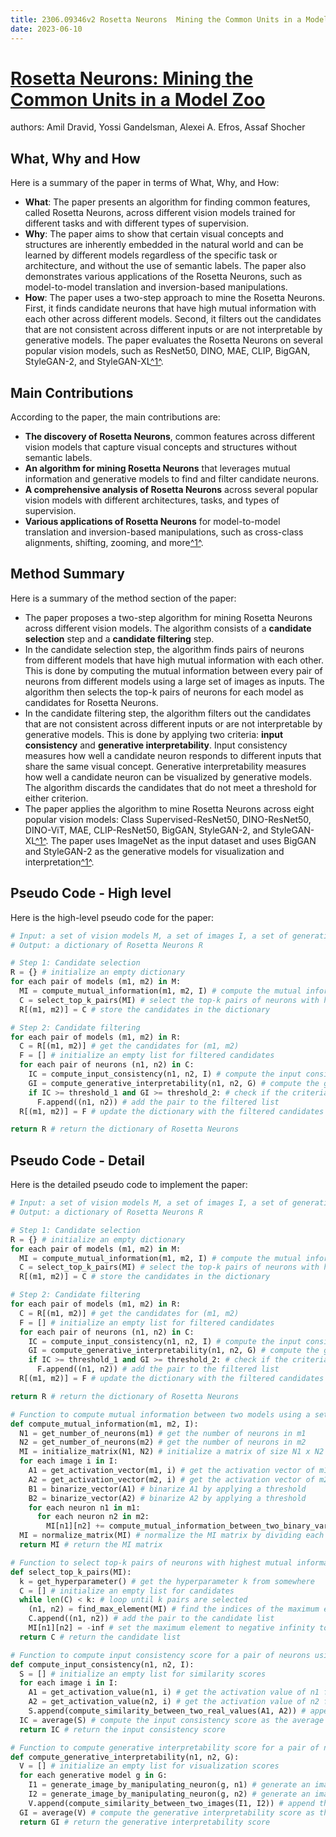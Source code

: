 ```yaml
---
title: 2306.09346v2 Rosetta Neurons  Mining the Common Units in a Model Zoo
date: 2023-06-10
---
```


# [Rosetta Neurons: Mining the Common Units in a Model Zoo](http://arxiv.org/abs/2306.09346v2)

authors: Amil Dravid, Yossi Gandelsman, Alexei A. Efros, Assaf Shocher


## What, Why and How

[1]: https://arxiv.org/abs/2306.09346v2 "Rosetta Neurons: Mining the Common Units in a Model Zoo"
[2]: https://arxiv.org/pdf/2306.09896 "Demystifying GPT Self-Repair for Code Generation - arXiv.org"
[3]: https://lib-arxiv-013.serverfarm.cornell.edu/abs/2306.09346 "[2306.09346] Rosetta Neurons: Mining the Common Units in a Model Zoo"

Here is a summary of the paper in terms of What, Why, and How:

- **What**: The paper presents an algorithm for finding common features, called Rosetta Neurons, across different vision models trained for different tasks and with different types of supervision.
- **Why**: The paper aims to show that certain visual concepts and structures are inherently embedded in the natural world and can be learned by different models regardless of the specific task or architecture, and without the use of semantic labels. The paper also demonstrates various applications of the Rosetta Neurons, such as model-to-model translation and inversion-based manipulations.
- **How**: The paper uses a two-step approach to mine the Rosetta Neurons. First, it finds candidate neurons that have high mutual information with each other across different models. Second, it filters out the candidates that are not consistent across different inputs or are not interpretable by generative models. The paper evaluates the Rosetta Neurons on several popular vision models, such as ResNet50, DINO, MAE, CLIP, BigGAN, StyleGAN-2, and StyleGAN-XL[^1^][1].


## Main Contributions

[1]: https://arxiv.org/abs/2306.09346v2 "Rosetta Neurons: Mining the Common Units in a Model Zoo"
[2]: https://arxiv.org/pdf/2306.09896 "Demystifying GPT Self-Repair for Code Generation - arXiv.org"
[3]: https://lib-arxiv-013.serverfarm.cornell.edu/abs/2306.09346 "[2306.09346] Rosetta Neurons: Mining the Common Units in a Model Zoo"

According to the paper, the main contributions are:

- **The discovery of Rosetta Neurons**, common features across different vision models that capture visual concepts and structures without semantic labels.
- **An algorithm for mining Rosetta Neurons** that leverages mutual information and generative models to find and filter candidate neurons.
- **A comprehensive analysis of Rosetta Neurons** across several popular vision models with different architectures, tasks, and types of supervision.
- **Various applications of Rosetta Neurons** for model-to-model translation and inversion-based manipulations, such as cross-class alignments, shifting, zooming, and more[^1^][1].


## Method Summary

[1]: https://arxiv.org/abs/2306.09346v2 "Rosetta Neurons: Mining the Common Units in a Model Zoo"
[2]: https://arxiv.org/pdf/2306.09896 "Demystifying GPT Self-Repair for Code Generation - arXiv.org"
[3]: https://lib-arxiv-013.serverfarm.cornell.edu/abs/2306.09346 "[2306.09346] Rosetta Neurons: Mining the Common Units in a Model Zoo"

Here is a summary of the method section of the paper:

- The paper proposes a two-step algorithm for mining Rosetta Neurons across different vision models. The algorithm consists of a **candidate selection** step and a **candidate filtering** step.
- In the candidate selection step, the algorithm finds pairs of neurons from different models that have high mutual information with each other. This is done by computing the mutual information between every pair of neurons from different models using a large set of images as inputs. The algorithm then selects the top-k pairs of neurons for each model as candidates for Rosetta Neurons.
- In the candidate filtering step, the algorithm filters out the candidates that are not consistent across different inputs or are not interpretable by generative models. This is done by applying two criteria: **input consistency** and **generative interpretability**. Input consistency measures how well a candidate neuron responds to different inputs that share the same visual concept. Generative interpretability measures how well a candidate neuron can be visualized by generative models. The algorithm discards the candidates that do not meet a threshold for either criterion.
- The paper applies the algorithm to mine Rosetta Neurons across eight popular vision models: Class Supervised-ResNet50, DINO-ResNet50, DINO-ViT, MAE, CLIP-ResNet50, BigGAN, StyleGAN-2, and StyleGAN-XL[^1^][1]. The paper uses ImageNet as the input dataset and uses BigGAN and StyleGAN-2 as the generative models for visualization and interpretation[^1^][1].

## Pseudo Code - High level

Here is the high-level pseudo code for the paper:

```python
# Input: a set of vision models M, a set of images I, a set of generative models G
# Output: a dictionary of Rosetta Neurons R

# Step 1: Candidate selection
R = {} # initialize an empty dictionary
for each pair of models (m1, m2) in M:
  MI = compute_mutual_information(m1, m2, I) # compute the mutual information matrix between m1 and m2 using I
  C = select_top_k_pairs(MI) # select the top-k pairs of neurons with highest mutual information
  R[(m1, m2)] = C # store the candidates in the dictionary

# Step 2: Candidate filtering
for each pair of models (m1, m2) in R:
  C = R[(m1, m2)] # get the candidates for (m1, m2)
  F = [] # initialize an empty list for filtered candidates
  for each pair of neurons (n1, n2) in C:
    IC = compute_input_consistency(n1, n2, I) # compute the input consistency score for (n1, n2) using I
    GI = compute_generative_interpretability(n1, n2, G) # compute the generative interpretability score for (n1, n2) using G
    if IC >= threshold_1 and GI >= threshold_2: # check if the criteria are met
      F.append((n1, n2)) # add the pair to the filtered list
  R[(m1, m2)] = F # update the dictionary with the filtered candidates

return R # return the dictionary of Rosetta Neurons
```


## Pseudo Code - Detail

Here is the detailed pseudo code to implement the paper:

```python
# Input: a set of vision models M, a set of images I, a set of generative models G
# Output: a dictionary of Rosetta Neurons R

# Step 1: Candidate selection
R = {} # initialize an empty dictionary
for each pair of models (m1, m2) in M:
  MI = compute_mutual_information(m1, m2, I) # compute the mutual information matrix between m1 and m2 using I
  C = select_top_k_pairs(MI) # select the top-k pairs of neurons with highest mutual information
  R[(m1, m2)] = C # store the candidates in the dictionary

# Step 2: Candidate filtering
for each pair of models (m1, m2) in R:
  C = R[(m1, m2)] # get the candidates for (m1, m2)
  F = [] # initialize an empty list for filtered candidates
  for each pair of neurons (n1, n2) in C:
    IC = compute_input_consistency(n1, n2, I) # compute the input consistency score for (n1, n2) using I
    GI = compute_generative_interpretability(n1, n2, G) # compute the generative interpretability score for (n1, n2) using G
    if IC >= threshold_1 and GI >= threshold_2: # check if the criteria are met
      F.append((n1, n2)) # add the pair to the filtered list
  R[(m1, m2)] = F # update the dictionary with the filtered candidates

return R # return the dictionary of Rosetta Neurons

# Function to compute mutual information between two models using a set of images
def compute_mutual_information(m1, m2, I):
  N1 = get_number_of_neurons(m1) # get the number of neurons in m1
  N2 = get_number_of_neurons(m2) # get the number of neurons in m2
  MI = initialize_matrix(N1, N2) # initialize a matrix of size N1 x N2 with zeros
  for each image i in I:
    A1 = get_activation_vector(m1, i) # get the activation vector of m1 for i
    A2 = get_activation_vector(m2, i) # get the activation vector of m2 for i
    B1 = binarize_vector(A1) # binarize A1 by applying a threshold
    B2 = binarize_vector(A2) # binarize A2 by applying a threshold
    for each neuron n1 in m1:
      for each neuron n2 in m2:
        MI[n1][n2] += compute_mutual_information_between_two_binary_variables(B1[n1], B2[n2]) # update the MI matrix by computing the mutual information between B1[n1] and B2[n2]
  MI = normalize_matrix(MI) # normalize the MI matrix by dividing each element by the number of images
  return MI # return the MI matrix

# Function to select top-k pairs of neurons with highest mutual information from a matrix
def select_top_k_pairs(MI):
  k = get_hyperparameter() # get the hyperparameter k from somewhere
  C = [] # initialize an empty list for candidates
  while len(C) < k: # loop until k pairs are selected
    (n1, n2) = find_max_element(MI) # find the indices of the maximum element in MI
    C.append((n1, n2)) # add the pair to the candidate list
    MI[n1][n2] = -inf # set the maximum element to negative infinity to avoid selecting it again
  return C # return the candidate list

# Function to compute input consistency score for a pair of neurons using a set of images
def compute_input_consistency(n1, n2, I):
  S = [] # initialize an empty list for similarity scores
  for each image i in I:
    A1 = get_activation_value(n1, i) # get the activation value of n1 for i
    A2 = get_activation_value(n2, i) # get the activation value of n2 for i
    S.append(compute_similarity_between_two_real_values(A1, A2)) # append the similarity score between A1 and A2 to S
  IC = average(S) # compute the input consistency score as the average of S
  return IC # return the input consistency score

# Function to compute generative interpretability score for a pair of neurons using a set of generative models
def compute_generative_interpretability(n1, n2, G):
  V = [] # initialize an empty list for visualization scores
  for each generative model g in G:
    I1 = generate_image_by_manipulating_neuron(g, n1) # generate an image by manipulating n1 in g
    I2 = generate_image_by_manipulating_neuron(g, n2) # generate an image by manipulating n2 in g
    V.append(compute_similarity_between_two_images(I1, I2)) # append the similarity score between I1 and I2 to V
  GI = average(V) # compute the generative interpretability score as the average of V
  return GI # return the generative interpretability score
```